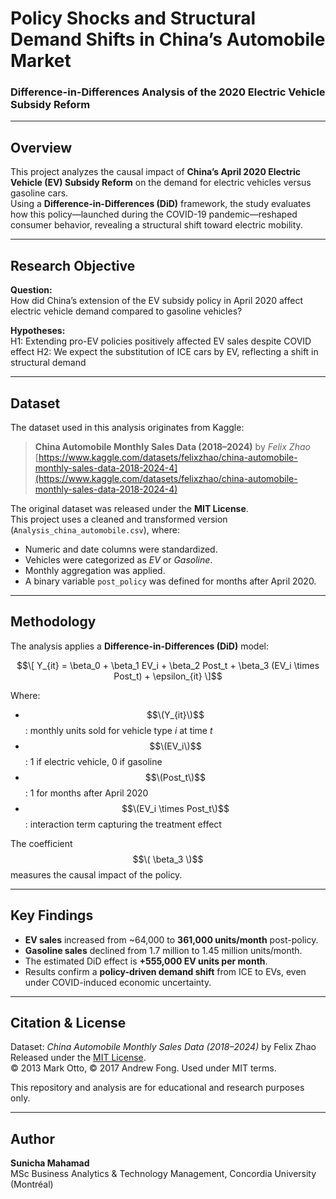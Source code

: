 # Policy Shocks and Structural Demand Shifts in China’s Automobile Market  
### Difference-in-Differences Analysis of the 2020 Electric Vehicle Subsidy Reform

---

## Overview
This project analyzes the causal impact of **China’s April 2020 Electric Vehicle (EV) Subsidy Reform** on the demand for electric vehicles versus gasoline cars.  
Using a **Difference-in-Differences (DiD)** framework, the study evaluates how this policy—launched during the COVID-19 pandemic—reshaped consumer behavior, revealing a structural shift toward electric mobility.

---

## Research Objective
**Question:**  
How did China’s extension of the EV subsidy policy in April 2020 affect electric vehicle demand compared to gasoline vehicles?

**Hypotheses:**  
H1: Extending pro-EV policies positively affected EV sales despite COVID effect 
H2: We expect the substitution of ICE cars by EV, reflecting a shift in structural demand

---

## Dataset
The dataset used in this analysis originates from Kaggle:

> **China Automobile Monthly Sales Data (2018–2024)** by *Felix Zhao*  
> [https://www.kaggle.com/datasets/felixzhao/china-automobile-monthly-sales-data-2018-2024-4](https://www.kaggle.com/datasets/felixzhao/china-automobile-monthly-sales-data-2018-2024-4)

The original dataset was released under the **MIT License**.  
This project uses a cleaned and transformed version (`Analysis_china_automobile.csv`), where:
- Numeric and date columns were standardized.  
- Vehicles were categorized as *EV* or *Gasoline*.  
- Monthly aggregation was applied.  
- A binary variable `post_policy` was defined for months after April 2020.

---

## Methodology
The analysis applies a **Difference-in-Differences (DiD)** model:

$$\[
Y_{it} = \beta_0 + \beta_1 EV_i + \beta_2 Post_t + \beta_3 (EV_i \times Post_t) + \epsilon_{it}
\]$$

Where:
- $$\(Y_{it}\)$$: monthly units sold for vehicle type *i* at time *t*  
- $$\(EV_i\)$$: 1 if electric vehicle, 0 if gasoline  
- $$\(Post_t\)$$: 1 for months after April 2020  
- $$\(EV_i \times Post_t\)$$: interaction term capturing the treatment effect  

The coefficient $$\( \beta_3 \)$$ measures the causal impact of the policy.

---

## Key Findings
- **EV sales** increased from ~64,000 to **361,000 units/month** post-policy.  
- **Gasoline sales** declined from 1.7 million to 1.45 million units/month.  
- The estimated DiD effect is **+555,000 EV units per month**.  
- Results confirm a **policy-driven demand shift** from ICE to EVs, even under COVID-induced economic uncertainty.

---

## Citation & License
Dataset: *China Automobile Monthly Sales Data (2018–2024)* by Felix Zhao  
Released under the [MIT License](https://opensource.org/licenses/MIT).  
© 2013 Mark Otto, © 2017 Andrew Fong. Used under MIT terms.  

This repository and analysis are for educational and research purposes only.

---

## Author
**Sunicha Mahamad**  
MSc Business Analytics & Technology Management, Concordia University (Montréal)
